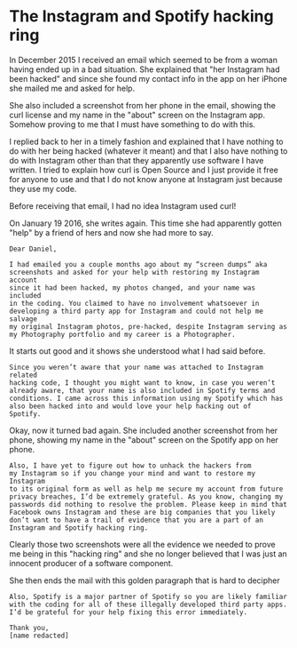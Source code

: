 # The Instagram and Spotify hacking ring

In December 2015 I received an email which seemed to be from a woman having
ended up in a bad situation. She explained that "her Instagram had been hacked"
and since she found my contact info in the app on her iPhone she mailed me and
asked for help.

She also included a screenshot from her phone in the email, showing the curl
license and my name in the "about" screen on the Instagram app. Somehow proving
to me that I must have something to do with this.

I replied back to her in a timely fashion and explained that I have nothing to
do with her being hacked (whatever it meant) and that I also have nothing to do
with Instagram other than that they apparently use software I have written. I
tried to explain how curl is Open Source and I just provide it free for anyone
to use and that I do not know anyone at Instagram just because they use my
code.

Before receiving that email, I had no idea Instagram used curl!

On January 19 2016, she writes again. This time she had apparently gotten
"help" by a friend of hers and now she had more to say.

    Dear Daniel,

    I had emailed you a couple months ago about my “screen dumps” aka
    screenshots and asked for your help with restoring my Instagram account
    since it had been hacked, my photos changed, and your name was included
    in the coding. You claimed to have no involvement whatsoever in
    developing a third party app for Instagram and could not help me salvage
    my original Instagram photos, pre-hacked, despite Instagram serving as
    my Photography portfolio and my career is a Photographer.
    
It starts out good and it shows she understood what I had said before.

    Since you weren’t aware that your name was attached to Instagram related
    hacking code, I thought you might want to know, in case you weren’t
    already aware, that your name is also included in Spotify terms and
    conditions. I came across this information using my Spotify which has
    also been hacked into and would love your help hacking out of
    Spotify.

Okay, now it turned bad again. She included another screenshot from her phone,
showing my name in the "about" screen on the Spotify app on her phone.
    
    Also, I have yet to figure out how to unhack the hackers from
    my Instagram so if you change your mind and want to restore my Instagram
    to its original form as well as help me secure my account from future
    privacy breaches, I’d be extremely grateful. As you know, changing my
    passwords did nothing to resolve the problem. Please keep in mind that
    Facebook owns Instagram and these are big companies that you likely
    don’t want to have a trail of evidence that you are a part of an
    Instagram and Spotify hacking ring.

Clearly those two screenshots were all the evidence we needed to prove me being
in this "hacking ring" and she no longer believed that I was just an innocent
producer of a software component.

She then ends the mail with this golden paragraph that is hard to decipher
    
    Also, Spotify is a major partner of Spotify so you are likely familiar
    with the coding for all of these illegally developed third party apps.
    I’d be grateful for your help fixing this error immediately.

    Thank you,
    [name redacted]
